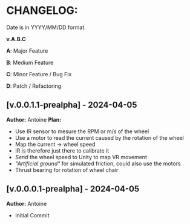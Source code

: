 # CHANGELOG:

Date is in YYYY/MM/DD format.

**v.A.B.C**

**A**: Major Feature

**B**: Medium Feature

**C**: Minor Feature / Bug Fix

**D**: Patch / Refactoring

## [v.0.0.1.1-prealpha] - 2024-04-05

**Author:** Antoine
**Plan:**
-   Use IR sensor to mesure the RPM or m/s of the wheel
-   Use a motor to read the current caused by the rotation of the wheel
-   Map the current -> wheel speed
-   IR is therefore just there to calibrate it
-   *Send* the wheel speed to Unity to map VR movement
-   *"Artificial ground"* for simulated friction, could also use the motors
-   Thrust bearing for rotation of wheel chair

## [v.0.0.0.1-prealpha] - 2024-04-05

**Author:** Antoine

-   Initial Commit